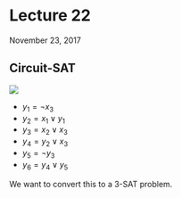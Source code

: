 # Lecture 22

November 23, 2017

## Circuit-SAT

![](https://i.imgur.com/T7MEbnS.png)

- $y_1 = \lnot x_3$
- $y_2 = x_1 \lor y_1$
- $y_3 = x_2 \lor x_3$
- $y_4 = y_2 \lor x_3$
- $y_5 = \lnot y_3$
- $y_6 = y_4 \lor y_5$

We want to convert this to a 3-SAT problem.
